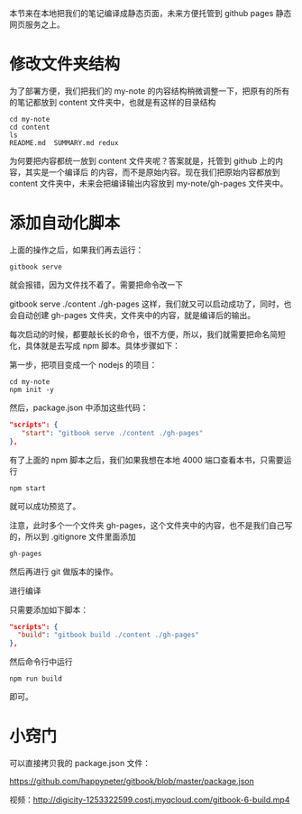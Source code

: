 本节来在本地把我们的笔记编译成静态页面，未来方便托管到 github pages 静态网页服务之上。

# 修改文件夹结构

为了部署方便，我们把我们的 my-note 的内容结构稍微调整一下，把原有的所有的笔记都放到 content 文件夹中，也就是有这样的目录结构
```
cd my-note
cd content
ls
README.md  SUMMARY.md redux
```

为何要把内容都统一放到 content 文件夹呢？答案就是，托管到 github 上的内容，其实是一个编译后 的内容，而不是原始内容。现在我们把原始内容都放到 content 文件夹中，未来会把编译输出内容放到 my-note/gh-pages 文件夹中。

# 添加自动化脚本

上面的操作之后，如果我们再去运行：
```
gitbook serve
```

就会报错，因为文件找不着了。需要把命令改一下

gitbook serve ./content ./gh-pages
这样，我们就又可以启动成功了，同时，也会自动创建 gh-pages 文件夹，文件夹中的内容，就是编译后的输出。

每次启动的时候，都要敲长长的命令，很不方便，所以，我们就需要把命名简短化，具体就是去写成 npm 脚本。具体步骤如下：

第一步，把项目变成一个 nodejs 的项目：
```
cd my-note
npm init -y
```

然后，package.json 中添加这些代码：
```json
"scripts": {
   "start": "gitbook serve ./content ./gh-pages"
},
```

有了上面的 npm 脚本之后，我们如果我想在本地 4000 端口查看本书，只需要运行
```
npm start
```

就可以成功预览了。

注意，此时多个一个文件夹 gh-pages，这个文件夹中的内容，也不是我们自己写的，所以到 .gitignore 文件里面添加
```
gh-pages
```

然后再进行 git 做版本的操作。

进行编译

只需要添加如下脚本：
```json
"scripts": {
  "build": "gitbook build ./content ./gh-pages"
},
```
然后命令行中运行
```
npm run build
```

即可。

# 小窍门

可以直接拷贝我的 package.json 文件：

https://github.com/happypeter/gitbook/blob/master/package.json

视频：http://digicity-1253322599.costj.myqcloud.com/gitbook-6-build.mp4
